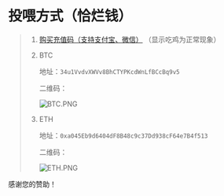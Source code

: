 # 投喂方式（恰烂钱）

> 1. [购买充值码（支持支付宝、微信）](https://www.510ka.com/liebiao/AAC5F56110E6539F)
>    （显示吃鸡为正常现象）
>
> 2. BTC
>
>       地址：`34u1VvdvXWVv8BhCTYPKcdWnLfBCcBq9v5`
>
>       二维码：
>
>       ![BTC.PNG](https://cdn.jsdelivr.net/gh/voltachan/donate@master/BTC.PNG)
>
> 3. ETH
>
>       地址：`0xa045Eb9d6404dF8B48c9c37Dd938cF64e7B4f513`
>
>       二维码：
>
>       ![ETH.PNG](https://cdn.jsdelivr.net/gh/voltachan/donate@master/ETH.PNG)

感谢您的赞助！